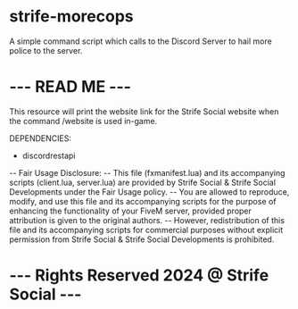 # strife-morecops
A simple command script which calls to the Discord Server to hail more police to the server. 

# --- READ ME --- #
This resource will print the website link for the 
Strife Social website when the command /website 
is used in-game.

DEPENDENCIES:

- discordrestapi

-- Fair Usage Disclosure: 
-- This file (fxmanifest.lua) and its accompanying scripts (client.lua, server.lua) 
are provided by Strife Social & Strife Social Developments under the Fair Usage policy. 
-- You are allowed to reproduce, modify, and use this file and its accompanying scripts for the purpose of enhancing the functionality of your FiveM server, provided proper attribution is given to the original authors. 
-- However, redistribution of this file and its accompanying scripts for commercial purposes without explicit permission from Strife Social & Strife Social Developments is prohibited.

# --- Rights Reserved 2024 @ Strife Social --- #
